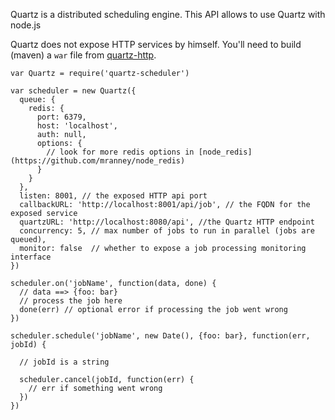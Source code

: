 

Quartz is a distributed scheduling engine. This API allows to use Quartz with node.js

Quartz does not expose HTTP services by himself. You'll need to build (maven) a ```war``` file from [quartz-http](https://github.com/nherment/quartz-http).

    var Quartz = require('quartz-scheduler')

    var scheduler = new Quartz({
      queue: {
        redis: {
          port: 6379,
          host: 'localhost',
          auth: null,
          options: {
            // look for more redis options in [node_redis](https://github.com/mranney/node_redis)
          }
        }
      },
      listen: 8001, // the exposed HTTP api port
      callbackURL: 'http://localhost:8001/api/job', // the FQDN for the exposed service
      quartzURL: 'http://localhost:8080/api', //the Quartz HTTP endpoint
      concurrency: 5, // max number of jobs to run in parallel (jobs are queued),
      monitor: false  // whether to expose a job processing monitoring interface
    })

    scheduler.on('jobName', function(data, done) {
      // data ==> {foo: bar}
      // process the job here
      done(err) // optional error if processing the job went wrong
    })

    scheduler.schedule('jobName', new Date(), {foo: bar}, function(err, jobId) {

      // jobId is a string

      scheduler.cancel(jobId, function(err) {
        // err if something went wrong
      })
    })
